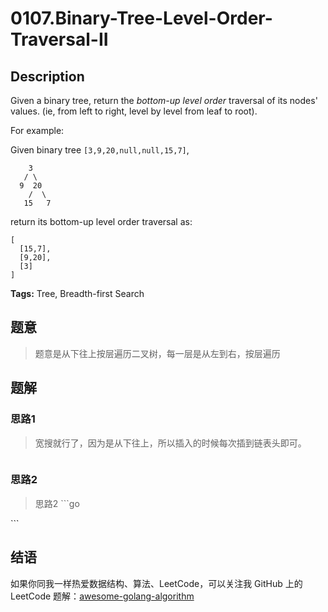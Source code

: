 # 0107.Binary-Tree-Level-Order-Traversal-II

## Description

Given a binary tree, return the _bottom-up level order_ traversal of its nodes' values. \(ie, from left to right, level by level from leaf to root\).

For example:

Given binary tree `[3,9,20,null,null,15,7]`,

```text
    3
   / \
  9  20
    /  \
   15   7
```

return its bottom-up level order traversal as:

```text
[
  [15,7],
  [9,20],
  [3]
]
```

**Tags:** Tree, Breadth-first Search

## 题意

> 题意是从下往上按层遍历二叉树，每一层是从左到右，按层遍历

## 题解

### 思路1

> 宽搜就行了，因为是从下往上，所以插入的时候每次插到链表头即可。

```go

```

### 思路2

> 思路2 \`\`\`go

\`\`\`

## 结语

如果你同我一样热爱数据结构、算法、LeetCode，可以关注我 GitHub 上的 LeetCode 题解：[awesome-golang-algorithm](https://github.com/kylesliu/awesome-golang-algorithm)

